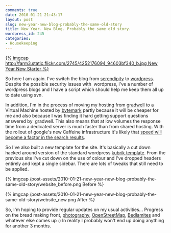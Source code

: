 ```yaml
---
comments: true
date: 2010-01-21 21:43:17
layout: post
slug: new-year-new-blog-probably-the-same-old-story
title: New Year. New Blog. Probably the same old story.
wordpress_id: 245
categories:
- Housekeeping
---
```



[{% imgcap http://farm3.static.flickr.com/2745/4252176094_94603bf340_b.jpg New Year New Starter %}](http://farm3.static.flickr.com/2745/4252176094_94603bf340_b.jpg)

So here I am again. I've switch the blog from [serendipity](http://www.s9y.org/) to [wordpress](http://wordpress.org/).
Despite the possible security issues with  wordpress, I've a number of wordpress blogs and I have a script which should 
help me keep them all up to date using svn.

In addition, I'm in the process of moving my hosting from [gradwell](http://www.gradwell.com/) to a Virtual Machine hosted by 
[bytemark](http://www.bytemark.co.uk/) partly because it will be cheaper for me and also because I was finding it hard
getting support questions answered by  gradwell. This also means that at low volumes the response time from a dedicated
server is much faster than from shared hosting. With the rollout of google's new Caffeine infrastructure it's likely that 
[speed will become a factor in the search results](http://googlewebmastercentral.blogspot.com/2010/01/state-of-index-2009.html).

So I've also built a new template for the site. It's basically a cut down hacked around version of the standard wordpress
[kubrik template](http://binarybonsai.com/wordpress/kubrick/). From the previous site I've cut down on the use of colour
and I've dropped headers entirely and kept a single sidebar. There are lots of tweaks that still need to be applied.


{% imgcap /post-assets/2010-01-21-new-year-new-blog-probably-the-same-old-story/website_before.png  Before %}

{% imgcap /post-assets/2010-01-21-new-year-new-blog-probably-the-same-old-story/website_new.png  After %}

So, I'm hoping to provide regular updates on my usual activities... Progress on the bread making front, 
[photography](http://www.flickr.com/photos/chrisfleming), 
[OpenStreetMap](http://www.openstreetmap.org/), 
[Bedlamites](http://www.bedlamites.co.uk/) and whatever else comes up :)
In reality I probably won't end up doing anything for another 3 months.
